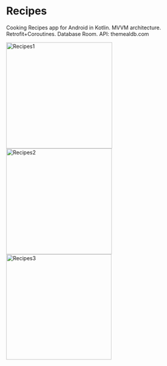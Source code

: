# Recipes
Cooking Recipes app for Android in Kotlin. MVVM architecture. Retrofit+Coroutines. Database Room. API: themealdb.com

<img width="284" alt="Recipes1" src="https://user-images.githubusercontent.com/74114011/165500385-0b07de45-2f0f-4cc9-a80f-f3c516b5aad1.png">
<img width="283" alt="Recipes2" src="https://user-images.githubusercontent.com/74114011/165500400-b327890c-adbf-4e75-93eb-60d37436a3a2.png">
<img width="282" alt="Recipes3" src="https://user-images.githubusercontent.com/74114011/165500405-25afaece-9329-4fc1-9b93-5b1d4895e713.png">
